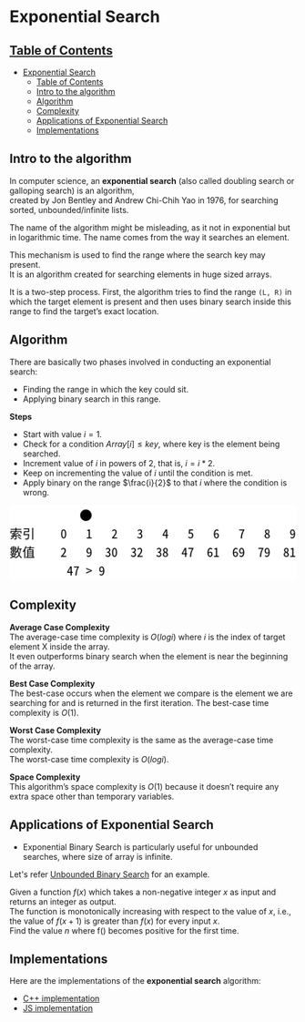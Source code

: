 # Exponential Search

## [Table of Contents](#table-of-contents)

- [Exponential Search](#exponential-search)
  - [Table of Contents](#table-of-contents)
  - [Intro to the algorithm](#intro-to-the-algorithm)
  - [Algorithm](#algorithm)
  - [Complexity](#complexity)
  - [Applications of Exponential Search](#applications-of-exponential-search)
  - [Implementations](#implementations)

## Intro to the algorithm

In computer science, an **exponential search** (also called doubling search or galloping search) is an algorithm,  
created by Jon Bentley and Andrew Chi-Chih Yao in 1976, for searching sorted, unbounded/infinite lists.

The name of the algorithm might be misleading, as it not in exponential but in logarithmic time. The name comes from the way it searches an element.

This mechanism is used to find the range where the search key may present.  
It is an algorithm created for searching elements in huge sized arrays.

It is a two-step process. First, the algorithm tries to find the range `(L, R)` in which the target element is present and then uses binary search inside this range to find the target’s exact location.

## Algorithm

There are basically two phases involved in conducting an exponential search:

- Finding the range in which the key could sit.
- Applying binary search in this range.

**Steps**

- Start with value $i=1$.
- Check for a condition $Array[i] \le key$, where key is the element being searched.
- Increment value of $i$ in powers of 2, that is, $i=i*2$.
- Keep on incrementing the value of $i$ until the condition is met.
- Apply binary on the range $\frac{i}{2}$ to that $i$ where the condition is wrong.

![alt text](../src/exponential.gif)

## Complexity

**Average Case Complexity**  
The average-case time complexity is $O(logi)$ where $i$ is the index of target element X inside the array.  
It even outperforms binary search when the element is near the beginning of the array.

**Best Case Complexity**  
The best-case occurs when the element we compare is the element we are searching for and is returned in the first iteration. The best-case time complexity is $O(1)$.

**Worst Case Complexity**  
The worst-case time complexity is the same as the average-case time complexity.  
The worst-case time complexity is $O(logi)$.

**Space Complexity**  
This algorithm’s space complexity is $O(1)$ because it doesn’t require any extra space other than temporary variables.

## Applications of Exponential Search

- Exponential Binary Search is particularly useful for unbounded searches, where size of array is infinite.

Let's refer [Unbounded Binary Search](https://www.geeksforgeeks.org/find-the-point-where-a-function-becomes-negative/) for an example.

Given a function $f(x)$ which takes a non-negative integer $x$ as input and returns an integer as output.  
The function is monotonically increasing with respect to the value of $x$, i.e., the value of $f(x+1)$ is greater than $f(x)$ for every input $x$.  
Find the value $n$ where f() becomes positive for the first time.

## Implementations

Here are the implementations of the **exponential search** algorithm:

- [C++ implementation](implementations/exponential_search.cpp)
- [JS implementation](implementations/exponential_search.js)
